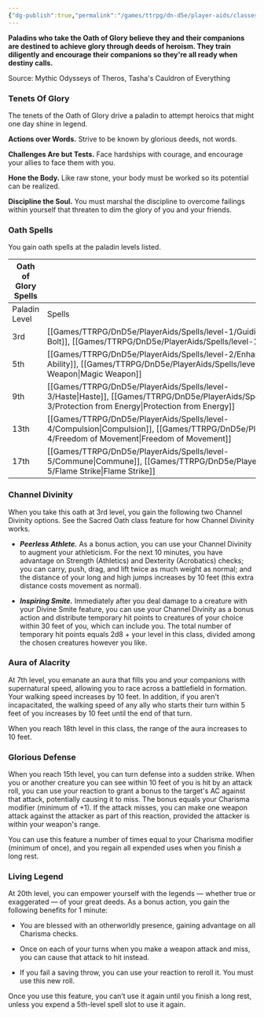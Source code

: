 ```yaml
---
{"dg-publish":true,"permalink":"/games/ttrpg/dn-d5e/player-aids/classes/class-specialisations/paladin-oath-of-glory/","tags":["TTRPG/DND/5e"]}
---
```



**Paladins who take the Oath of Glory believe they and their companions are destined to achieve glory through deeds of heroism. They train diligently and encourage their companions so they're all ready when destiny calls.**

Source: Mythic Odysseys of Theros, Tasha's Cauldron of Everything

### Tenets Of Glory

The tenets of the Oath of Glory drive a paladin to attempt heroics that might one day shine in legend.

**Actions over Words.** Strive to be known by glorious deeds, not words.

**Challenges Are but Tests.** Face hardships with courage, and encourage your allies to face them with you.

**Hone the Body.** Like raw stone, your body must be worked so its potential can be realized.

**Discipline the Soul.** You must marshal the discipline to overcome failings within yourself that threaten to dim the glory of you and your friends.

### Oath Spells

You gain oath spells at the paladin levels listed.

|Oath of Glory Spells|   |
|---|---|
|Paladin Level|Spells|
|3rd|[[Games/TTRPG/DnD5e/PlayerAids/Spells/level-1/Guiding Bolt\|Guiding Bolt]], [[Games/TTRPG/DnD5e/PlayerAids/Spells/level-1/Heroism\|Heroism]]|
|5th|[[Games/TTRPG/DnD5e/PlayerAids/Spells/level-2/Enhance Ability\|Enhance Ability]], [[Games/TTRPG/DnD5e/PlayerAids/Spells/level-2/Magic Weapon\|Magic Weapon]]|
|9th|[[Games/TTRPG/DnD5e/PlayerAids/Spells/level-3/Haste\|Haste]], [[Games/TTRPG/DnD5e/PlayerAids/Spells/level-3/Protection from Energy\|Protection from Energy]]|
|13th|[[Games/TTRPG/DnD5e/PlayerAids/Spells/level-4/Compulsion\|Compulsion]], [[Games/TTRPG/DnD5e/PlayerAids/Spells/level-4/Freedom of Movement\|Freedom of Movement]]|
|17th|[[Games/TTRPG/DnD5e/PlayerAids/Spells/level-5/Commune\|Commune]], [[Games/TTRPG/DnD5e/PlayerAids/Spells/level-5/Flame Strike\|Flame Strike]]|

### Channel Divinity

When you take this oath at 3rd level, you gain the following two Channel Divinity options. See the Sacred Oath class feature for how Channel Divinity works.

- **_Peerless Athlete._** As a bonus action, you can use your Channel Divinity to augment your athleticism. For the next 10 minutes, you have advantage on Strength (Athletics) and Dexterity (Acrobatics) checks; you can carry, push, drag, and lift twice as much weight as normal; and the distance of your long and high jumps increases by 10 feet (this extra distance costs movement as normal).

- **_Inspiring Smite._** Immediately after you deal damage to a creature with your Divine Smite feature, you can use your Channel Divinity as a bonus action and distribute temporary hit points to creatures of your choice within 30 feet of you, which can include you. The total number of temporary hit points equals 2d8 + your level in this class, divided among the chosen creatures however you like.

### Aura of Alacrity

At 7th level, you emanate an aura that fills you and your companions with supernatural speed, allowing you to race across a battlefield in formation. Your walking speed increases by 10 feet. In addition, if you aren't incapacitated, the walking speed of any ally who starts their turn within 5 feet of you increases by 10 feet until the end of that turn.

When you reach 18th level in this class, the range of the aura increases to 10 feet.

### Glorious Defense

When you reach 15th level, you can turn defense into a sudden strike. When you or another creature you can see within 10 feet of you is hit by an attack roll, you can use your reaction to grant a bonus to the target's AC against that attack, potentially causing it to miss. The bonus equals your Charisma modifier (minimum of +1). If the attack misses, you can make one weapon attack against the attacker as part of this reaction, provided the attacker is within your weapon's range.

You can use this feature a number of times equal to your Charisma modifier (minimum of once), and you regain all expended uses when you finish a long rest.

### Living Legend

At 20th level, you can empower yourself with the legends — whether true or exaggerated — of your great deeds. As a bonus action, you gain the following benefits for 1 minute:

- You are blessed with an otherworldly presence, gaining advantage on all Charisma checks.

- Once on each of your turns when you make a weapon attack and miss, you can cause that attack to hit instead.

- If you fail a saving throw, you can use your reaction to reroll it. You must use this new roll.

Once you use this feature, you can’t use it again until you finish a long rest, unless you expend a 5th-level spell slot to use it again.
